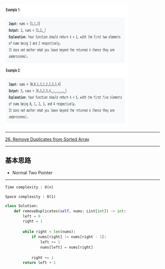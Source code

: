 <img src="2022-11-11-17-41-46.png" width="400" height="400"/>

___
[26. Remove Duplicates from Sorted Array](https://leetcode.com/problems/remove-duplicates-from-sorted-array/)
___

## 基本思路
* Normal Two Pointer

___

`Time complexity : O(n)`

`Space complexity : O(1)`
```python
class Solution:
    def removeDuplicates(self, nums: List[int]) -> int:
        left = 0
        right = 1
        
        while right < len(nums):
            if nums[right] != nums[right - 1]:
                left += 1
                nums[left] = nums[right]
                
            right += 1
        return left + 1
```